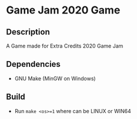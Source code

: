 # Game Jam 2020 Game

## Description

A Game made for Extra Credits 2020 Game Jam

## Dependencies

 - GNU Make (MinGW on Windows)

## Build

- Run `make <os>=1` where <os> can be LINUX or WIN64
